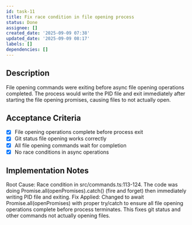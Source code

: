```yaml
---
id: task-11
title: Fix race condition in file opening process
status: Done
assignee: []
created_date: '2025-09-09 07:38'
updated_date: '2025-09-09 08:17'
labels: []
dependencies: []
---
```


## Description

File opening commands were exiting before async file opening operations completed. The process would write the PID file and exit immediately after starting the file opening promises, causing files to not actually open.

## Acceptance Criteria
<!-- AC:BEGIN -->
- [x] File opening operations complete before process exit
- [x] Git status file opening works correctly
- [x] All file opening commands wait for completion
- [x] No race conditions in async operations
<!-- AC:END -->


## Implementation Notes

Root Cause: Race condition in src/commands.ts:113-124. The code was doing Promise.all(openPromises).catch() (fire and forget) then immediately writing PID file and exiting. Fix Applied: Changed to await Promise.all(openPromises) with proper try/catch to ensure all file opening operations complete before process terminates. This fixes git status and other commands not actually opening files.
